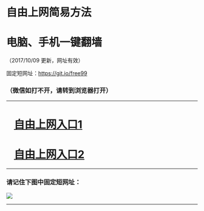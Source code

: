 ﻿# 自由上网简易方法

# 电脑、手机一键翻墙

（2017/10/09 更新，网址有效）

固定短网址：https://git.io/free99

### （微信如打不开，请转到浏览器打开）


***





# &nbsp;&nbsp; <a href="http://ft310645136.fwq-tz-1001.info/fwqtz01.html?t=100900112129 " target="_blank">自由上网入口1</a>
# &nbsp;&nbsp; <a href="http://ft1356322116.fwq-tz-1002.info/fwqtz02.html?t=100900132219 " target="_blank">自由上网入口2</a>
***

### 请记住下图中固定短网址：

<img src="https://s3-us-west-2.amazonaws.com/fwq-1001/yjfq-20170905okok.png" /> 


***

